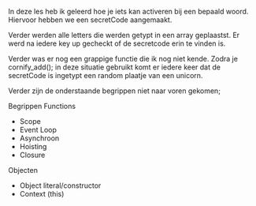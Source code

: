 In deze les heb ik geleerd hoe je iets kan activeren bij een bepaald woord. Hiervoor hebben we een secretCode aangemaakt. 

Verder werden alle letters die werden getypt in een array geplaastst. Er werd na iedere key up gecheckt of de secretcode erin te vinden is. 

Verder was er nog een grappige functie die ik nog niet kende. Zodra je cornify_add(); in deze situatie gebruikt komt er iedere keer dat de secretCode is ingetypt een random plaatje van een unicorn. 

Verder zijn de onderstaande begrippen niet naar voren gekomen;

Begrippen
Functions
-	Scope
-	Event Loop
-	Asynchroon
-	Hoisting
-	Closure

Objecten
-	Object literal/constructor
-	Context (this)
